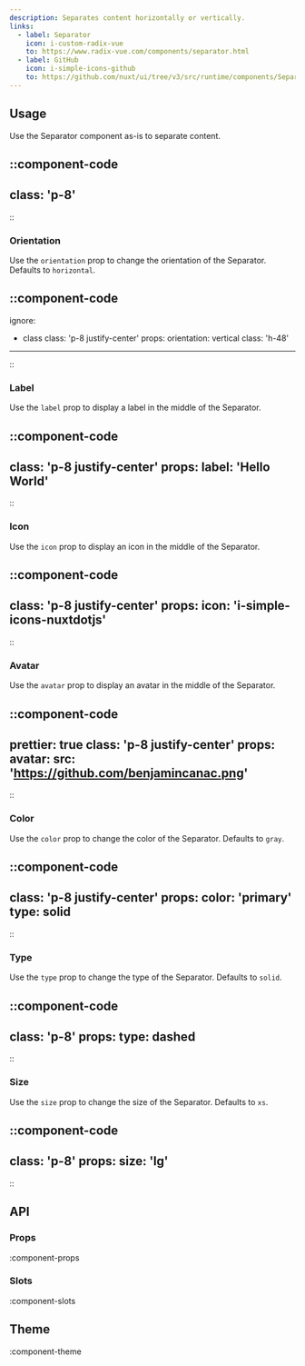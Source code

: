 ```yaml
---
description: Separates content horizontally or vertically.
links:
  - label: Separator
    icon: i-custom-radix-vue
    to: https://www.radix-vue.com/components/separator.html
  - label: GitHub
    icon: i-simple-icons-github
    to: https://github.com/nuxt/ui/tree/v3/src/runtime/components/Separator.vue
---
```


## Usage

Use the Separator component as-is to separate content.

::component-code
---
class: 'p-8'
---
::

### Orientation

Use the `orientation` prop to change the orientation of the Separator. Defaults to `horizontal`.

::component-code
---
ignore:
  - class
class: 'p-8 justify-center'
props:
  orientation: vertical
  class: 'h-48'
---
::

### Label

Use the `label` prop to display a label in the middle of the Separator.

::component-code
---
class: 'p-8 justify-center'
props:
  label: 'Hello World'
---
::

### Icon

Use the `icon` prop to display an icon in the middle of the Separator.

::component-code
---
class: 'p-8 justify-center'
props:
  icon: 'i-simple-icons-nuxtdotjs'
---
::

### Avatar

Use the `avatar` prop to display an avatar in the middle of the Separator.

::component-code
---
prettier: true
class: 'p-8 justify-center'
props:
  avatar:
    src: 'https://github.com/benjamincanac.png'
---
::

### Color

Use the `color` prop to change the color of the Separator. Defaults to `gray`.

::component-code
---
class: 'p-8 justify-center'
props:
  color: 'primary'
  type: solid
---
::

### Type

Use the `type` prop to change the type of the Separator. Defaults to `solid`.

::component-code
---
class: 'p-8'
props:
  type: dashed
---
::

### Size

Use the `size` prop to change the size of the Separator. Defaults to `xs`.

::component-code
---
class: 'p-8'
props:
  size: 'lg'
---
::

## API

### Props

:component-props

### Slots

:component-slots

## Theme

:component-theme
